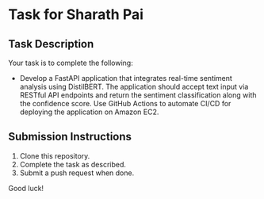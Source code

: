 # Task for Sharath Pai

## Task Description
Your task is to complete the following:
- Develop a FastAPI application that integrates real-time sentiment analysis using DistilBERT. The application should accept text input via RESTful API endpoints and return the sentiment classification along with the confidence score. Use GitHub Actions to automate CI/CD for deploying the application on Amazon EC2.

## Submission Instructions
1. Clone this repository.
2. Complete the task as described.
3. Submit a push request when done.

Good luck!
